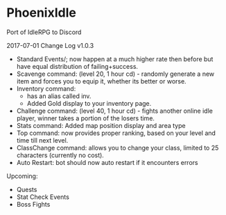 # PhoenixIdle
Port of IdleRPG to Discord

2017-07-01 Change Log v1.0.3

* Standard Events/; now happen at a much higher rate then before but have equal distribution of failing+success.
* Scavenge command: (level 20, 1 hour cd) - randomly generate a new item and forces you to equip it, whether its better or worse.
* Inventory command: 
  * has an alias called inv.
  * Added Gold display to your inventory page.
* Challenge command: (level 40, 1 hour cd) - fights another online idle player, winner takes a portion of the losers time.
* Stats command: Added map position display and area type
* Top command: now provides proper ranking, based on your level and time till next level.
* ClassChange command: allows you to change your class, limited to 25 characters (currently no cost).
* Auto Restart: bot should now auto restart if it encounters errors

Upcoming:
* Quests
* Stat Check Events
* Boss Fights
